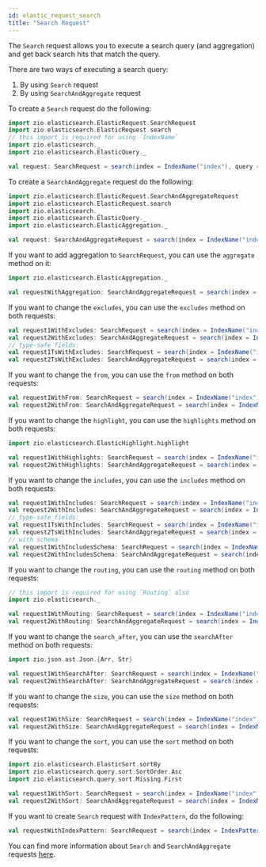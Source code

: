 ```yaml
---
id: elastic_request_search
title: "Search Request"
---
```


The `Search` request allows you to execute a search query (and aggregation) and get back search hits that match the query.

There are two ways of executing a search query: 
1. By using `Search` request
2. By using `SearchAndAggregate` request

To create a `Search` request do the following:
```scala
import zio.elasticsearch.ElasticRequest.SearchRequest
import zio.elasticsearch.ElasticRequest.search
// this import is required for using `IndexName`
import zio.elasticsearch._
import zio.elasticsearch.ElasticQuery._

val request: SearchRequest = search(index = IndexName("index"), query = matchAll)
```

To create a `SearchAndAggregate` request do the following:
```scala
import zio.elasticsearch.ElasticRequest.SearchAndAggregateRequest
import zio.elasticsearch.ElasticRequest.search
import zio.elasticsearch._
import zio.elasticsearch.ElasticQuery._
import zio.elasticsearch.ElasticAggregation._

val request: SearchAndAggregateRequest = search(index = IndexName("index"), query = matchAll, aggregation = maxAggregation(name = "aggregation", field = "intField"))
```

If you want to add aggregation to `SearchRequest`, you can use the `aggregate` method on it:
```scala
import zio.elasticsearch.ElasticAggregation._

val requestWithAggregation: SearchAndAggregateRequest = search(index = IndexName("index"), query = matchAll).aggregate(aggregation = maxAggregation(name = "aggregation", field = "intField"))
```

If you want to change the `excludes`, you can use the `excludes` method on both requests:
```scala
val request1WithExcludes: SearchRequest = search(index = IndexName("index"), query = matchAll).excludes("longField")
val request2WithExcludes: SearchAndAggregateRequest = search(index = IndexName("index"), query = matchAll, aggregation = maxAggregation(name = "aggregation", field = "intField")).excludes("longField", "intField")
// type-safe fields:
val request1TsWithExcludes: SearchRequest = search(index = IndexName("index"), query = matchAll).excludes(Document.longField)
val request2TsWithExcludes: SearchAndAggregateRequest = search(index = IndexName("index"), query = matchAll, aggregation = maxAggregation(name = "aggregation", field = "intField")).excludes(Document.longField, Document.intField)
```

If you want to change the `from`, you can use the `from` method on both requests:
```scala
val request1WithFrom: SearchRequest = search(index = IndexName("index"), query = matchAll).from(2)
val request2WithFrom: SearchAndAggregateRequest = search(index = IndexName("index"), query = matchAll, aggregation = maxAggregation(name = "aggregation", field = "intField")).from(2)
```

If you want to change the `highlight`, you can use the `highlights` method on both requests:
```scala
import zio.elasticsearch.ElasticHighlight.highlight

val request1WithHighlights: SearchRequest = search(index = IndexName("index"), query = matchAll).highlights("intField")
val request2WithHighlights: SearchAndAggregateRequest = search(index = IndexName("index"), query = matchAll, aggregation = maxAggregation(name = "aggregation", field = "intField")).highlights(Document.intField)
```

If you want to change the `includes`, you can use the `includes` method on both requests:
```scala
val request1WithIncludes: SearchRequest = search(index = IndexName("index"), query = matchAll).includes("longField")
val request2WithIncludes: SearchAndAggregateRequest = search(index = IndexName("index"), query = matchAll, aggregation = maxAggregation(name = "aggregation", field = "intField")).includes("longField", "intField")
// type-safe fields:
val request1TsWithIncludes: SearchRequest = search(index = IndexName("index"), query = matchAll).includes(Document.longField)
val request2TsWithIncludes: SearchAndAggregateRequest = search(index = IndexName("index"), query = matchAll, aggregation = maxAggregation(name = "aggregation", field = "intField")).includes(Document.longField, Document.intField)
// with schema
val request1WithIncludesSchema: SearchRequest = search(index = IndexName("index"), query = matchAll).includes[Document]
val request2WithIncludesSchema: SearchAndAggregateRequest = search(index = IndexName("index"), query = matchAll, aggregation = maxAggregation(name = "aggregation", field = "intField")).includes[Document]
```

If you want to change the `routing`, you can use the `routing` method on both requests:
```scala
// this import is required for using `Routing` also
import zio.elasticsearch._

val request1WithRouting: SearchRequest = search(index = IndexName("index"), query = matchAll).routing(Routing("routing"))
val request2WithRouting: SearchAndAggregateRequest = search(index = IndexName("index"), query = matchAll, aggregation = maxAggregation(name = "aggregation", field = "intField")).routing(Routing("routing"))
```

If you want to change the `search_after`, you can use the `searchAfter` method on both requests:
```scala
import zio.json.ast.Json.{Arr, Str}

val request1WithSearchAfter: SearchRequest = search(index = IndexName("index"), query = matchAll).searchAfter(Arr(Str("12345")))
val request2WithSearchAfter: SearchAndAggregateRequest = search(index = IndexName("index"), query = matchAll, aggregation = maxAggregation(name = "aggregation", field = "intField")).searchAfter(Arr(Str("12345")))
```

If you want to change the `size`, you can use the `size` method on both requests:
```scala
val request1WithSize: SearchRequest = search(index = IndexName("index"), query = matchAll).size(5)
val request2WithSize: SearchAndAggregateRequest = search(index = IndexName("index"), query = matchAll, aggregation = maxAggregation(name = "aggregation", field = "intField")).size(5)
```

If you want to change the `sort`, you can use the `sort` method on both requests:
```scala
import zio.elasticsearch.ElasticSort.sortBy
import zio.elasticsearch.query.sort.SortOrder.Asc
import zio.elasticsearch.query.sort.Missing.First

val request1WithSort: SearchRequest = search(index = IndexName("index"), query = matchAll).sort(sortBy(Document.intField).order(Asc))
val request2WithSort: SearchAndAggregateRequest = search(index = IndexName("index"), query = matchAll, aggregation = maxAggregation(name = "aggregation", field = "intField")).sort(sortBy("intField").missing(First))
```

If you want to create `Search` request with `IndexPattern`, do the following:
```scala
val requestWithIndexPattern: SearchRequest = search(index = IndexPattern("index*"), query = matchAll)
```

You can find more information about `Search` and `SearchAndAggregate` requests [here](https://www.elastic.co/guide/en/elasticsearch/reference/7.17/search-search.html).
